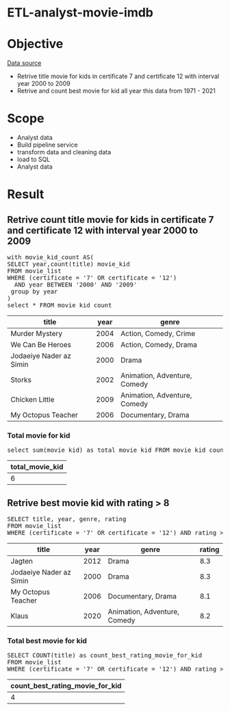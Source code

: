 # ETL-analyst-movie-imdb


# Objective
[Data source](https://www.kaggle.com/datasets/amanbarthwal/imdb-movies-data)

* Retrive title movie for kids in certificate 7 and certificate 12 with interval year 2000 to 2009
* Retrive and count best movie for kid all year this data from 1971 - 2021

# Scope
* Analyst data
* Build pipeline service 
* transform data and cleaning data
* load to SQL
* Analyst data

# Result
## **Retrive count title movie for kids in certificate 7 and certificate 12 with interval year 2000 to 2009**
<pre>with movie_kid_count AS(
SELECT year,count(title) movie_kid
FROM movie_list 
WHERE (certificate = '7' OR certificate = '12') 
  AND year BETWEEN '2000' AND '2009'
 group by year
)
select * FROM movie_kid_count </pre>
|title|year|genre|
|-----|----|-----|
|Murder Mystery|2004|Action, Comedy, Crime|
|We Can Be Heroes|2006|Action, Comedy, Drama|
|Jodaeiye Nader az Simin|2000|Drama|
|Storks|2002|Animation, Adventure, Comedy|
|Chicken Little|2009|Animation, Adventure, Comedy|
|My Octopus Teacher|2006|Documentary, Drama|

### Total  movie for kid
<pre>select sum(movie_kid) as total_movie_kid FROM movie_kid_count 
</pre>
|total_movie_kid|
|---------------|
|6|

## Retrive best movie kid with rating > 8
<pre>SELECT title, year, genre, rating
FROM movie_list 
WHERE (certificate = '7' OR certificate = '12') AND rating > 8</pre>
|title|year|genre|rating|
|-----|----|-----|------|
|Jagten|2012|Drama|8.3|
|Jodaeiye Nader az Simin|2000|Drama|8.3|
|My Octopus Teacher|2006|Documentary, Drama|8.1|
|Klaus|2020|Animation, Adventure, Comedy|8.2|

### Total best movie for kid
<pre>SELECT COUNT(title) as count_best_rating_movie_for_kid
FROM movie_list 
WHERE (certificate = '7' OR certificate = '12') AND rating > 8</pre>
|count_best_rating_movie_for_kid|
|-------------------------------|
|4|





